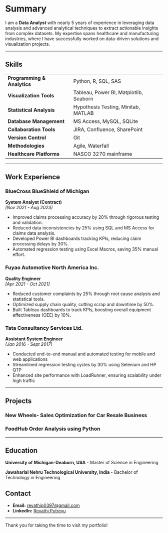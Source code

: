 # Summary

I am a **Data Analyst** with nearly 5 years of experience in leveraging data analysis and advanced analytical techniques to extract actionable insights from complex datasets. My expertise spans healthcare and manufacturing industries, where I have successfully worked on data-driven solutions and visualization projects.

---

## Skills
|                             |                                           |
|-----------------------------|-------------------------------------------|
| **Programming & Analytics** | Python, R, SQL, SAS                       |
| **Visualization Tools**     | Tableau, Power BI, Matplotlib, Seaborn    |
| **Statistical Analysis**    | Hypothesis Testing, Minitab, MATLAB       |
| **Database Management**     | MS Access, MySQL, SQLite                  |
| **Collaboration Tools**     | JIRA, Confluence, SharePoint              |
| **Version Control**         | Git                                       |
| **Methodologies**           | Agile, Waterfall                          |
| **Healthcare Platforms**    | NASCO 3270 mainframe                      |


---

## Work Experience

### BlueCross BlueShield of Michigan  
**System Analyst (Contract)**  
*[Nov 2021 - Aug 2023]*  

- Improved claims processing accuracy by 20% through rigorous testing and validation.  
- Reduced data inconsistencies by 25% using SQL and MS Access for claims data analysis.  
- Developed Power BI dashboards tracking KPIs, reducing claim processing delays by 30%.  
- Automated regression testing using Excel Macros, saving 35% manual effort.  

### Fuyao Automotive North America Inc.  
**Quality Engineer**  
*[Apr 2021 - Oct 2021]*                                 
- Reduced customer complaints by 25% through root cause analysis and statistical tools.
- Optimized supply chain quality, cutting scrap and downtime by 50%.
- Built Tableau dashboards to track KPIs, boosting overall equipment effectiveness (OEE) by 10%.

### Tata Consultancy Services Ltd.  
**Assistant System Engineer**  
*[Jan 2016 - Sept 2017]*                                
- Conducted end-to-end manual and automated testing for mobile and web applications
- Streamlined regression testing cycles by 30% using Selenium and HP QTP
- Enhanced site performance with LoadRunner, ensuring scalability under high traffic

---

## Projects

### New Wheels- Sales Optimization for Car Resale Business


### FoodHub Order Analysis using Python

---

## Education
**University of Michigan-Deaborn, USA** - Master of Science in Engineering

**Jawaharlal Nehru Technological University, India** - Bachelor of Technology in Engineering


## Contact
- **Email:** [revathip0397@gmail.com](mailto:revathip0397@gmail.com)
- **LinkedIn:** [Revathi Putrevu](https://www.linkedin.com/in/revathiputrevu)

---

Thank you for taking the time to visit my portfolio!

